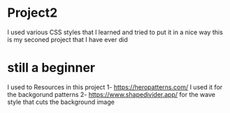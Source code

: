 # Project2
I used various CSS styles that I learned and tried to put it in a nice way 
this is my seconed project that I have ever did <h1> still a beginner </h1>

I used to Resources in this project 
1- https://heropatterns.com/
I used it for the backgorund patterns
2- https://www.shapedivider.app/
for the wave style that cuts the background image
